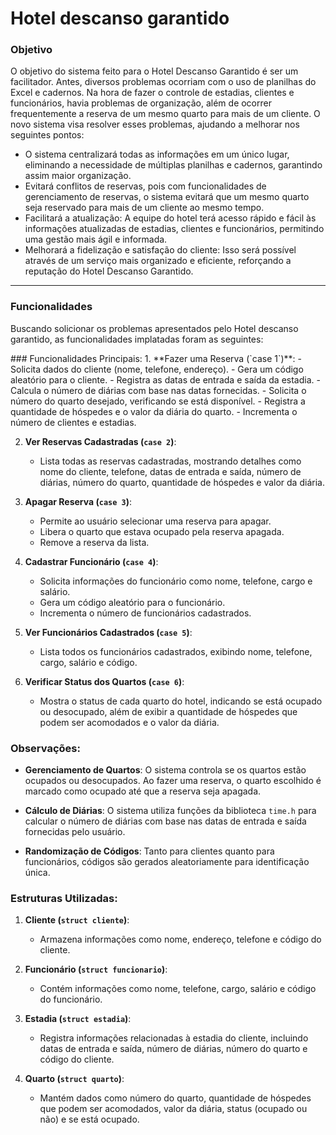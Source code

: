 # Hotel descanso garantido

<h3>Objetivo</h3>

<p>O objetivo do sistema feito para o Hotel Descanso Garantido é ser um facilitador. Antes, diversos problemas ocorriam com o uso de planilhas do Excel e cadernos. Na hora de fazer o controle de estadias, clientes e funcionários, havia problemas de organização, além de ocorrer frequentemente a reserva de um mesmo quarto para mais de um cliente. O novo sistema visa resolver esses problemas, ajudando a melhorar nos seguintes pontos:</p>

<ul>
<li>O sistema centralizará todas as informações em um único lugar, eliminando a necessidade de múltiplas planilhas e cadernos, garantindo assim maior organização.</li>
<li>Evitará conflitos de reservas, pois com funcionalidades de gerenciamento de reservas, o sistema evitará que um mesmo quarto seja reservado para mais de um cliente ao mesmo tempo.</li>
<li>Facilitará a atualização: A equipe do hotel terá acesso rápido e fácil às informações atualizadas de estadias, clientes e funcionários, permitindo uma gestão mais ágil e informada.</li>
<li>Melhorará a fidelização e satisfação do cliente: Isso será possível através de um serviço mais organizado e eficiente, reforçando a reputação do Hotel Descanso Garantido.</li>
</ul>

<hr>

<h3>Funcionalidades</h3>

<p>Buscando solicionar os problemas apresentados pelo Hotel descanso garantido, as funcionalidades implatadas foram as seguintes:</p>
### Funcionalidades Principais:
1. **Fazer uma Reserva (`case 1`)**:
   - Solicita dados do cliente (nome, telefone, endereço).
   - Gera um código aleatório para o cliente.
   - Registra as datas de entrada e saída da estadia.
   - Calcula o número de diárias com base nas datas fornecidas.
   - Solicita o número do quarto desejado, verificando se está disponível.
   - Registra a quantidade de hóspedes e o valor da diária do quarto.
   - Incrementa o número de clientes e estadias.

2. **Ver Reservas Cadastradas (`case 2`)**:
   - Lista todas as reservas cadastradas, mostrando detalhes como nome do cliente, telefone, datas de entrada e saída, número de diárias, número do quarto, quantidade de hóspedes e valor da diária.

3. **Apagar Reserva (`case 3`)**:
   - Permite ao usuário selecionar uma reserva para apagar.
   - Libera o quarto que estava ocupado pela reserva apagada.
   - Remove a reserva da lista.

4. **Cadastrar Funcionário (`case 4`)**:
   - Solicita informações do funcionário como nome, telefone, cargo e salário.
   - Gera um código aleatório para o funcionário.
   - Incrementa o número de funcionários cadastrados.

5. **Ver Funcionários Cadastrados (`case 5`)**:
   - Lista todos os funcionários cadastrados, exibindo nome, telefone, cargo, salário e código.

6. **Verificar Status dos Quartos (`case 6`)**:
   - Mostra o status de cada quarto do hotel, indicando se está ocupado ou desocupado, além de exibir a quantidade de hóspedes que podem ser acomodados e o valor da diária.

### Observações:

- **Gerenciamento de Quartos**: O sistema controla se os quartos estão ocupados ou desocupados. Ao fazer uma reserva, o quarto escolhido é marcado como ocupado até que a reserva seja apagada.
  
- **Cálculo de Diárias**: O sistema utiliza funções da biblioteca `time.h` para calcular o número de diárias com base nas datas de entrada e saída fornecidas pelo usuário.

- **Randomização de Códigos**: Tanto para clientes quanto para funcionários, códigos são gerados aleatoriamente para identificação única.

### Estruturas Utilizadas:

1. **Cliente (`struct cliente`)**:
   - Armazena informações como nome, endereço, telefone e código do cliente.

2. **Funcionário (`struct funcionario`)**:
   - Contém informações como nome, telefone, cargo, salário e código do funcionário.

3. **Estadia (`struct estadia`)**:
   - Registra informações relacionadas à estadia do cliente, incluindo datas de entrada e saída, número de diárias, número do quarto e código do cliente.

4. **Quarto (`struct quarto`)**:
   - Mantém dados como número do quarto, quantidade de hóspedes que podem ser acomodados, valor da diária, status (ocupado ou não) e se está ocupado.












